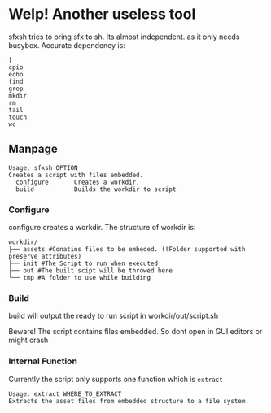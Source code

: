 # Welp! Another useless tool



sfxsh tries to bring sfx to sh. Its almost independent. as it only needs busybox.
Accurate dependency is:
```
[
cpio
echo
find
grep
mkdir
rm
tail
touch
wc
```



## Manpage

```
Usage: sfxsh OPTION
Creates a script with files embedded.
  configure       Creates a workdir,
  build           Builds the workdir to script
```



### Configure

configure creates a workdir. The structure of workdir is:

```
workdir/
├── assets #Conatins files to be embeded. (!Folder supported with preserve attributes)
├── init #The Script to run when executed
├── out #The built scipt will be throwed here
└── tmp #A folder to use while building

```

### Build 

build will output the ready to run script in workdir/out/script.sh

Beware! The script contains files embedded. So dont open in GUI editors or might crash

### Internal Function

Currently the script only supports one function which is `extract`

```
Usage: extract WHERE_TO_EXTRACT
Extracts the asset files from embedded structure to a file system.
```

